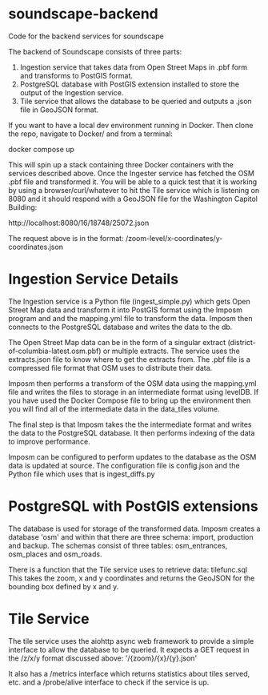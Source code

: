 # soundscape-backend
Code for the backend services for soundscape

The backend of Soundscape consists of three parts:

1. Ingestion service that takes data from Open Street Maps in .pbf form and transforms to PostGIS format.
2. PostgreSQL database with PostGIS extension installed to store the output of the Ingestion service.
3. Tile service that allows the database to be queried and outputs a .json file in GeoJSON format.

If you want to have a local dev environment running in Docker. Then clone the repo, navigate to Docker/ and from a terminal: 

docker compose up

This will spin up a stack containing three Docker containers with the services described above. Once the Ingester service has fetched the OSM .pbf file and transformed it. You will be able to a quick test that it is working by using a browser/curl/whatever to hit the Tile service which is listening on 8080 and it should respond with a GeoJSON file for the Washington Capitol Building: 

http://localhost:8080/16/18748/25072.json

The request above is in the format: /zoom-level/x-coordinates/y-coordinates.json


# Ingestion Service Details

The Ingestion service is a Python file (ingest_simple.py) which gets Open Street Map data and transform it into PostGIS format using the Imposm program and and the mapping.yml file to transform the data. Imposm then connects to the PostgreSQL database and writes the data to the db.

The Open Street Map data can be in the form of a singular extract (district-of-columbia-latest.osm.pbf) or multiple extracts. The service uses the extracts.json file to know where to get the extracts from. The .pbf file is a compressed file format that OSM uses to distribute their data.

Imposm then performs a transform of the OSM data using the mapping.yml file and writes the files to storage in an intermediate format using levelDB. If you have used the Docker Compose file to bring up the environment then you will find all of the intermediate data in the data_tiles volume.

The final step is that Imposm takes the the intermediate format and writes the data to the PostgreSQL database. It then performs indexing of the data to improve performance.

Imposm can be configured to perform updates to the database as the OSM data is updated at source. The configuration file is config.json and the Python file which uses that is ingest_diffs.py

# PostgreSQL with PostGIS extensions

The database is used for storage of the transformed data. Imposm creates a database 'osm' and within that there are three schema: import, production and backup. The schemas consist of three tables: osm_entrances, osm_places and osm_roads.

There is a function that the Tile service uses to retrieve data:  tilefunc.sql
This takes the zoom, x and y coordinates and returns the GeoJSON for the bounding box defined by x and y.

# Tile Service

The tile service uses the aiohttp async web framework to provide a simple interface to allow the database to be queried. It expects a GET request in the /z/x/y format discussed above:
'/{zoom}/{x}/{y}.json'

It also has a /metrics interface which returns statistics about tiles served, etc. and a /probe/alive interface to check if the service is up.